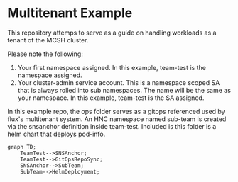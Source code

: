 # Multitenant Example

This repository attemps to serve as a guide on handling workloads as a tenant of the MCSH cluster.

Please note the following:

1. Your first namespace assigned. In this example, team-test is the namespace assigned.
2. Your cluster-admin service account. This is a namespace scoped SA that is always rolled into sub namespaces. The name will be the same as your namespace. In this example, team-test is the SA assigned.

In this example repo, the ops folder serves as a gitops referenced used by flux's multitenant system.
An HNC namespace named sub-team is created via the snsanchor definition inside team-test.
Included is this folder is a helm chart that deploys pod-info.

```mermaid
graph TD;
    TeamTest-->SNSAnchor;
    TeamTest-->GitOpsRepoSync;
    SNSAnchor-->SubTeam;
    SubTeam-->HelmDeployment;
```
